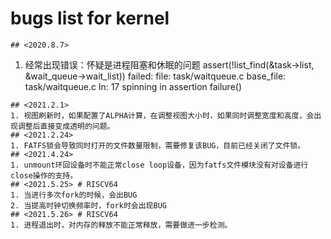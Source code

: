 # bugs list for kernel 

```
## <2020.8.7>
```
1. 经常出现错误：怀疑是进程阻塞和休眠的问题
assert(!list_find(&task->list, &wait_queue->wait_list)) failed:
file: task/waitqueue.c
base_file: task/waitqueue.c
ln: 17
spinning in assertion failure()
```
## <2021.2.1>
1. 视图刷新时，如果配置了ALPHA计算，在调整视图大小时，如果同时调整宽度和高度，会出现调整后直接变成透明的问题。
## <2021.2.24>
1. FATFS锁会导致同时打开的文件数量限制，需要修复该BUG，目前已经关闭了文件锁。
## <2021.4.24>
1. unmount环回设备时不能正常close loop设备，因为fatfs文件模块没有对设备进行close操作的支持。
## <2021.5.25> # RISCV64
1. 当进行多次fork的时候，会出BUG
2. 当提高时钟切换频率时，fork时会出现BUG
## <2021.5.26> # RISCV64
1. 进程退出时，对内存的释放不能正常释放，需要做进一步检测。